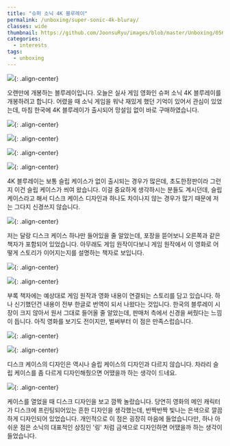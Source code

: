 ```yaml
---
title: "슈퍼 소닉 4K 블루레이"
permalink: /unboxing/super-sonic-4k-bluray/
classes: wide
thumbnail: https://github.com/JoonsuRyu/images/blob/master/Unboxing/056/00.jpg?raw=true
categories:
  - interests
tags:
  - unboxing
---
```


![](https://github.com/JoonsuRyu/images/blob/master/Unboxing/056/00.jpg?raw=true){: .align-center}

오랜만에 개봉하는 블루레이입니다. 오늘은 실사 게임 영화인 슈퍼 소닉 4K 블루레이를 개봉하려고 합니다. 어렸을 때 소닉 게임을 워낙 재밌게 했던 기억이 있어서 관심이 있었는데, 마침 한국에 4K 블루레이가 출시되어 망설임 없이 바로 구매하였습니다.

![](https://github.com/JoonsuRyu/images/blob/master/Unboxing/056/01.jpg?raw=true){: .align-center}

![](https://github.com/JoonsuRyu/images/blob/master/Unboxing/056/02.jpg?raw=true){: .align-center}

![](https://github.com/JoonsuRyu/images/blob/master/Unboxing/056/03.jpg?raw=true){: .align-center}

![](https://github.com/JoonsuRyu/images/blob/master/Unboxing/056/04.jpg?raw=true){: .align-center}

4K 블루레이는 보통 슬립 케이스가 없이 출시되는 경우가 많은데, 초도한정판이라 그런지 이건 슬립 케이스가 씌여 왔습니다. 이걸 중요하게 생각하시는 분들도 계시던데, 슬립 케이스라고 해서 디스크 케이스 디자인과 하나도 차이나지 않는 경우가 많기 때문에 저는 그다지 신경쓰지 않습니다.

![](https://github.com/JoonsuRyu/images/blob/master/Unboxing/056/05.jpg?raw=true){: .align-center}

저는 달랑 디스크 케이스 하나만 들어있을 줄 알았는데, 포장을 뜯어보니 오른쪽과 같은 책자가 포함되어 있었습니다. 아무래도 게임 원작이다보니 게임 원작에서 이 영화로 어떻게 스토리가 이어지는지를 설명하는 책자로 보입니다.

![](https://github.com/JoonsuRyu/images/blob/master/Unboxing/056/06.jpg?raw=true){: .align-center}

![](https://github.com/JoonsuRyu/images/blob/master/Unboxing/056/07.jpg?raw=true){: .align-center}

부록 책자에는 예상대로 게임 원작과 영화 내용이 연결되는 스토리를 담고 있습니다. 하나 신기했던건 내용이 전부 한글로 번역이 되서 나왔다는 것입니다. 한국의 블루레이 시장이 크지 않아서 원서 그대로 들어올 줄 알았는데, 판매처 측에서 신경을 써줬다는 느낌이 듭니다. 아직 영화를 보기도 전이지만, 벌써부터 이 점은 만족스럽습니다.

![](https://github.com/JoonsuRyu/images/blob/master/Unboxing/056/08.jpg?raw=true){: .align-center}

![](https://github.com/JoonsuRyu/images/blob/master/Unboxing/056/09.jpg?raw=true){: .align-center}

디스크 케이스의 디자인은 역시나 슬립 케이스의 디자인과 다르지 않습니다. 차라리 슬립 케이스를 좀 다르게 디자인해줬으면 어땠을까 하는 생각이 드네요.

![](https://github.com/JoonsuRyu/images/blob/master/Unboxing/056/10.jpg?raw=true){: .align-center}

케이스를 열었을 때 디스크 디자인을 보고 깜짝 놀랐습니다. 당연히 영화의 메인 캐릭터가 디스크에 프린팅되어있는 흔한 디자인을 생각했는데, 반짝반짝 빛나는 은색으로 깔끔하게 디자인되어 있었습니다. 개인적으로 이 점은 굉장히 마음에 들었습니다만, 하나 아쉬운 점은 소닉의 대표적인 상징인 '링' 처럼 금색으로 디자인하면 어땠을까 하는 생각이 들었습니다.